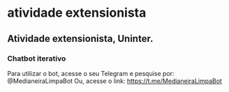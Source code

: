 # atividade  extensionista

## Atividade extensionista, Uninter.

### Chatbot iterativo

Para utilizar o bot, acesse o seu Telegram e pesquise por: @MedianeiraLimpaBot
Ou, acesse o link: https://t.me/MedianeiraLimpaBot
